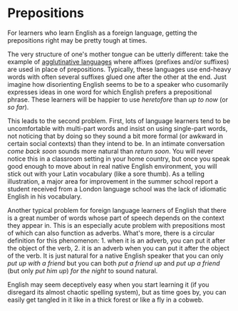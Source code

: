 Prepositions
============

For learners who learn English as a foreign language, getting the prepositions right may be pretty tough at times.

The very structure of one's mother tongue can be utterly different: take the example of 
[agglutinative languages](https://en.wikipedia.org/wiki/Agglutinative_language) where affixes (prefixes and/or 
suffixes) are used in place of prepositions. Typically, these languages use end-heavy words with often several suffixes glued one after the other at the end. Just imagine how disorienting English seems to be to a speaker who cusomarily 
expresses ideas in one word for which English prefers a prepositional phrase. These learners will be happier to use _heretofore_ than _up to now_ (or _so far_).

This leads to the second problem. First, lots of language learners tend to be uncomfortable with multi-part words and insist on using single-part words, not noticing that by doing so they sound a bit more formal (or awkward in certain social contexts) than they intend to be. In an intimate conversation _come back soon_ sounds more natural than _return soon_. You will never notice this in a classroom setting in your home country, but once you speak good enough to move about in real native English environment, you will stick out with your Latin vocabulary (like a sore thumb). As a telling illustration, a major area for improvement in the summer school report a student received from a London language school was the lack of idiomatic English in his vocabulary.

Another typical problem for foreign language learners of English that there is a great number of words whose part of speech depends on the context they appear in. This is an especially acute problem with prepositions most of which can also function as adverbs. What's more, there is a circular definition for this phenomenon: 1. when it is an adverb, you can put it after the object of the verb, 2. it is an adverb when you can put it after the object of the verb. It is just natural for a native English speaker that you can only _put up with a friend_ but you can both _put a friend up_ and _put up a friend_ (but only _put him up_) _for the night_ to sound natural.

English may seem deceptively easy when you start learning it (if you disregard its almost chaotic spelling system), but as time goes by, you can easily get tangled in it like in a thick forest or like a fly in a cobweb.
